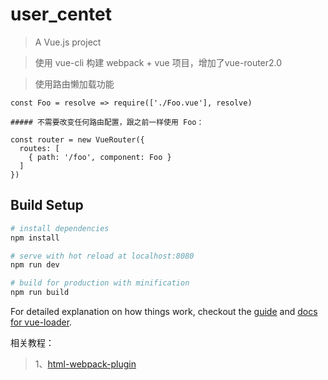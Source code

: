 # user_centet

> A Vue.js project

> 使用 vue-cli 构建 webpack + vue 项目，增加了vue-router2.0

> 使用路由懒加载功能

```
const Foo = resolve => require(['./Foo.vue'], resolve)

##### 不需要改变任何路由配置，跟之前一样使用 Foo：

const router = new VueRouter({
  routes: [
    { path: '/foo', component: Foo }
  ]
})
```
## Build Setup

``` bash
# install dependencies
npm install

# serve with hot reload at localhost:8080
npm run dev

# build for production with minification
npm run build
```

For detailed explanation on how things work, checkout the [guide](http://vuejs-templates.github.io/webpack/) and [docs for vue-loader](http://vuejs.github.io/vue-loader).


相关教程：
> 1、[html-webpack-plugin](http://www.cnblogs.com/haogj/p/5160821.html)

